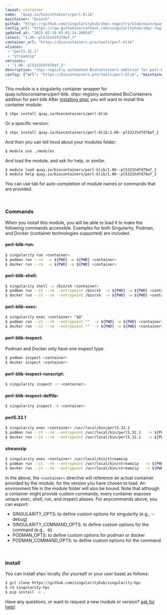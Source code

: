 ```yaml
---
layout: container
name:  "quay.io/biocontainers/perl-blib"
maintainer: "@vsoch"
github: "https://github.com/singularityhub/shpc-registry/blob/main/quay.io/biocontainers/perl-blib/container.yaml"
config_url: "https://raw.githubusercontent.com/singularityhub/shpc-registry/main/quay.io/biocontainers/perl-blib/container.yaml"
updated_at: "2023-02-10 03:01:14.300547"
latest: "1.06--pl5321hdfd78af_2"
container_url: "https://biocontainers.pro/tools/perl-blib"
aliases:
 - "perl5.32.1"
 - "streamzip"
versions:
 - "1.06--pl5321hdfd78af_2"
description: "shpc-registry automated BioContainers addition for perl-blib"
config: {"url": "https://biocontainers.pro/tools/perl-blib", "maintainer": "@vsoch", "description": "shpc-registry automated BioContainers addition for perl-blib", "latest": {"1.06--pl5321hdfd78af_2": "sha256:0e68c9524dca6e79e4a21245b3572b3cb0514fe46910b371650be3936eb0d92f"}, "tags": {"1.06--pl5321hdfd78af_2": "sha256:0e68c9524dca6e79e4a21245b3572b3cb0514fe46910b371650be3936eb0d92f"}, "docker": "quay.io/biocontainers/perl-blib", "aliases": {"perl5.32.1": "/usr/local/bin/perl5.32.1", "streamzip": "/usr/local/bin/streamzip"}}
---
```


This module is a singularity container wrapper for quay.io/biocontainers/perl-blib.
shpc-registry automated BioContainers addition for perl-blib
After [installing shpc](#install) you will want to install this container module:


```bash
$ shpc install quay.io/biocontainers/perl-blib
```

Or a specific version:

```bash
$ shpc install quay.io/biocontainers/perl-blib:1.06--pl5321hdfd78af_2
```

And then you can tell lmod about your modules folder:

```bash
$ module use ./modules
```

And load the module, and ask for help, or similar.

```bash
$ module load quay.io/biocontainers/perl-blib/1.06--pl5321hdfd78af_2
$ module help quay.io/biocontainers/perl-blib/1.06--pl5321hdfd78af_2
```

You can use tab for auto-completion of module names or commands that are provided.

<br>

### Commands

When you install this module, you will be able to load it to make the following commands accessible.
Examples for both Singularity, Podman, and Docker (container technologies supported) are included.

#### perl-blib-run:

```bash
$ singularity run <container>
$ podman run --rm  -v ${PWD} -w ${PWD} <container>
$ docker run --rm  -v ${PWD} -w ${PWD} <container>
```

#### perl-blib-shell:

```bash
$ singularity shell -s /bin/sh <container>
$ podman run --it --rm --entrypoint /bin/sh  -v ${PWD} -w ${PWD} <container>
$ docker run --it --rm --entrypoint /bin/sh  -v ${PWD} -w ${PWD} <container>
```

#### perl-blib-exec:

```bash
$ singularity exec <container> "$@"
$ podman run --it --rm --entrypoint ""  -v ${PWD} -w ${PWD} <container> "$@"
$ docker run --it --rm --entrypoint ""  -v ${PWD} -w ${PWD} <container> "$@"
```

#### perl-blib-inspect:

Podman and Docker only have one inspect type.

```bash
$ podman inspect <container>
$ docker inspect <container>
```

#### perl-blib-inspect-runscript:

```bash
$ singularity inspect -r <container>
```

#### perl-blib-inspect-deffile:

```bash
$ singularity inspect -d <container>
```


#### perl5.32.1

```bash
$ singularity exec <container> /usr/local/bin/perl5.32.1
$ podman run --it --rm --entrypoint /usr/local/bin/perl5.32.1   -v ${PWD} -w ${PWD} <container> -c " $@"
$ docker run --it --rm --entrypoint /usr/local/bin/perl5.32.1   -v ${PWD} -w ${PWD} <container> -c " $@"
```


#### streamzip

```bash
$ singularity exec <container> /usr/local/bin/streamzip
$ podman run --it --rm --entrypoint /usr/local/bin/streamzip   -v ${PWD} -w ${PWD} <container> -c " $@"
$ docker run --it --rm --entrypoint /usr/local/bin/streamzip   -v ${PWD} -w ${PWD} <container> -c " $@"
```



In the above, the `<container>` directive will reference an actual container provided
by the module, for the version you have chosen to load. An environment file in the
module folder will also be bound. Note that although a container
might provide custom commands, every container exposes unique exec, shell, run, and
inspect aliases. For anycommands above, you can export:

 - SINGULARITY_OPTS: to define custom options for singularity (e.g., --debug)
 - SINGULARITY_COMMAND_OPTS: to define custom options for the command (e.g., -b)
 - PODMAN_OPTS: to define custom options for podman or docker
 - PODMAN_COMMAND_OPTS: to define custom options for the command

<br>

### Install

You can install shpc locally (for yourself or your user base) as follows:

```bash
$ git clone https://github.com/singularityhub/singularity-hpc
$ cd singularity-hpc
$ pip install -e .
```

Have any questions, or want to request a new module or version? [ask for help!](https://github.com/singularityhub/singularity-hpc/issues)